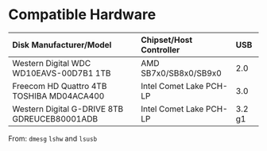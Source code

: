 # Compatible Hardware

| Disk Manufacturer/Model | Chipset/Host Controller  | USB |
|:-------------------------|:------------------------|:----|
| Western Digital WDC WD10EAVS-00D7B1 1TB | AMD SB7x0/SB8x0/SB9x0 | 2.0 |
| Freecom HD Quattro 4TB TOSHIBA MD04ACA400 | Intel Comet Lake PCH-LP | 3.0
| Western Digital G-DRIVE 8TB GDREUCEB80001ADB | Intel Comet Lake PCH-LP | 3.2 g1

From: `dmesg` `lshw` and `lsusb`